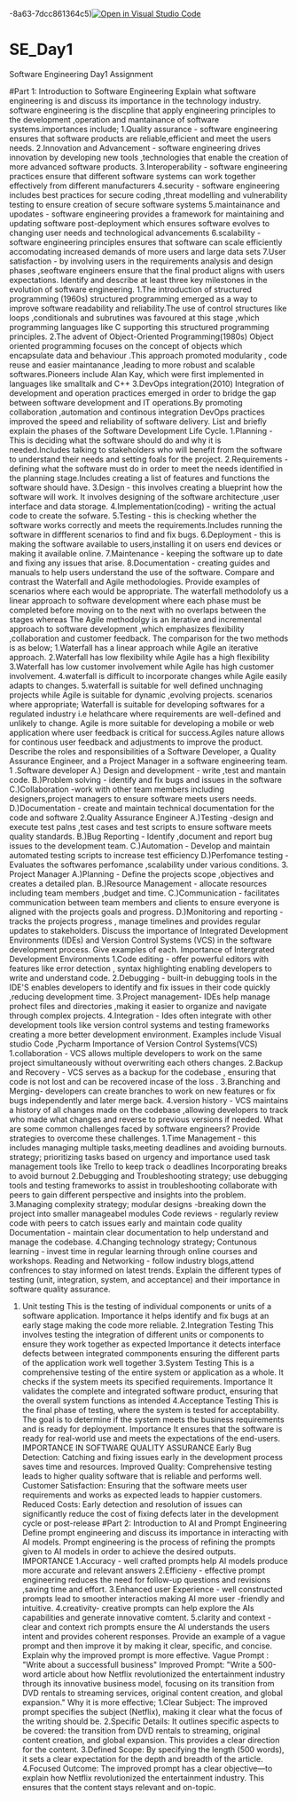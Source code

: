 -8a63-7dcc861364c5)[![Open in Visual Studio Code](https://classroom.github.com/assets/open-in-vscode-2e0aaae1b6195c2367325f4f02e2d04e9abb55f0b24a779b69b11b9e10269abc.svg)](https://classroom.github.com/online_ide?assignment_repo_id=18368319&assignment_repo_type=AssignmentRepo)
# SE_Day1
Software Engineering Day1 Assignment

#Part 1: Introduction to Software Engineering
Explain what software engineering is and discuss its importance in the technology industry.
software engineering is the discpline that apply engineering principles to the development ,operation and mantainance of software systems.importances include;
1.Quality assurance - software engineering ensures that software products are reliable,efficient and meet the users needs.
2.Innovation and Advancement - software engineering drives innovation by developing new tools ,technologies that enable the creation of more advanced software products.
3.Interoperability - software engineering practices ensure that different software systems can work together effectively from different manufacturers 
4.security - software engineering includes best practices for secure coding ,threat modelling and vulnerability testing to ensure creation of secure software systems 
5.maintainance and upodates - software engineering provides a framework for maintaining and updating software post-deployment which ensures software evolves to changing user needs and technological advancements 
6.scalability -software engineering principles ensures that software can scale efficiently accomodating increased demands of more users and large data sets 
7.User satisfaction - by involving users in the requirements analysis and design phases ,seoftware engineers ensure that the final product aligns with users expectations.
Identify and describe at least three key milestones in the evolution of software engineering.
1.The introduction of structured programming (1960s)
  structured programming emerged as a way to improve software readability and 
  reliability.The use of control structures like loops ,conditionals and subrutines      was favoured at this stage ,which programming languages like C supporting this         structured programming principles.
2.The advent of Object-Oriented Programming(1980s) 
  Object oriented programming focuses on the concept of objects which encapsulate data   and behaviour .This approach promoted modularity , code reuse and easier maintanance   ,leading to more robust and scalable softwares.Pioneers include Alan Kay, which were   first implemented in languages like smalltalk and C++
3.DevOps integration(2010)
  Integration of development and operation practices emerged in order to bridge the      gap between software development and IT operations.By promoting collaboration          ,automation and continous integration DevOps practices improved the speed and          reliability of software delivery. 
List and briefly explain the phases of the Software Development Life Cycle.
1.Planning - This is deciding what the software should do and why it is     
  needed.Includes talking to stakeholders who will benefit from the software to 
  understand their needs and setting foals for the project.
2.Requirements - defining what the software must do in order to meet the needs 
  identified in the planning stage.Includes creating a list of features and functions 
  the software should have.
3.Design - this involves creating a blueprint how the software will work. It involves 
  designing of the software architecture ,user interface and data storage.
4.Implementation(coding) - writing the actual code to create the sofware.
5.Testing - this is checking whether the software works correctly and meets the 
  requirements.Includes running the software in diffferent scenarios to find and fix 
  bugs.
6.Deployment - this is making the software available to users,installing it on users 
  end devices or making it available online.
7.Maintenance - keeping the software up to date and fixing any issues that arise.
8.Documentation - creating guides and manuals to help users understand the use of the 
  software.
Compare and contrast the Waterfall and Agile methodologies. Provide examples of scenarios where each would be appropriate.
The waterfall methodolofy us a linear approach to software development where each phase must be completed before moving on to the next with no overlaps between the stages whereas The Agile methodolgy is an iterative and incremental approach to software development ,which emphasizes flexibility ,collaboration and customer feedback.
The comparison for the two methods is as below;
 1.Waterfall has a linear approach while Agile an iterative approach.
 2.Waterfall has low flexibility while Agile has a high flexibility
 3.Waterfall has low customer involvement while Agile has high customer involvement.
 4.waterfall is difficult to incorporate changes while Agile easily adapts to changes.
 5.waterfall is suitable for well defined unchnaging projects while Agile is suitable 
   for dynamic ,evolving projects.
scenarios where appropriate;
Waterfall is suitable for developing softwares for a regulated industry i.e helathcare where requirements are well-defined and unlikely to change.
Agile is more suitable for developing a mobile or web application where user feedback is critical for success.Agiles nature allows for continous user feedback and adjustments to improve the product.
Describe the roles and responsibilities of a Software Developer, a Quality Assurance Engineer, and a Project Manager in a software engineering team.
1 .Software developer 
  A.) Design and development - write ,test and mantain code.
  B.)Problem solving - identify and fix bugs and issues in the software 
  C.)Collaboration -work with other team members including designers,project managers 
      to ensure software meets users needs.
  D.)Documentation - create and maintain technical documentation for the code and 
     software
2.Quality Assurance Engineer
   A.)Testing -design and execute test palns ,test cases and test scripts to ensure 
       software meets quality standards.
   B.)Bug Reporting - Identify ,document and report bug issues to the development team.
   C.)Automation - Develop and maintain automated testing scripts to increase test 
       efficiency
   D.)Perfomance testing - Evaluates the softwares perfomance ,scalability under 
       various conditions.
3. Project Manager 
   A.)Planning - Define the projects scope ,objectives and creates a detailed plan.
   B.)Resource Management - allocate resources including team members ,budget and time.
   C.)Communication - facilitates communication between team members and clients to 
     ensure everyone is aligned with the projects goals and progress.
   D.)Monitoring and reporting - tracks the projects progress , manage timelines and 
     provides regular updates to stakeholders.
Discuss the importance of Integrated Development Environments (IDEs) and Version Control Systems (VCS) in the software development process. Give examples of each.
Importance of Intergrated Development Environments
1.Code editing - offer powerful editors with features like error detection , syntax highlighting enabling developers to write and understand code.
2.Debugging - built-in debugging tools in the IDE'S enables developers to identify and fix issues in their code quickly ,reducing development time.
3.Project management- IDEs help manage prohect files and directories ,making it easier to organize and navigate through complex projects.
4.Integration - Ides often integrate with other development tools like version control systems and testing frameworks creating a more better development environment.
Examples include Visual studio Code ,Pycharm 
Importance of Version Control Systems(VCS)
1.collaboration - VCS allows multiple developers to work on the same project simultaneously without overwriting each others changes.
2.Backup and Recovery - VCS serves as a backup for the codebase , ensuring that code is not lost and can be recovered incase of the loss .
3.Branching and Merging- developers can create branches to work on new features or fix bugs independently and later merge back.
4.version history - VCS maintains a history of all changes made on the codebase ,allowing developers to track who made what changes and reverse to previous versions if needed. 
What are some common challenges faced by software engineers? Provide strategies to overcome these challenges.
1.Time Management - this includes managing multiple tasks,meeting deadlines and avoiding burnouts.
strategy;
prioritizing tasks based on urgency and importance 
used task management tools like Trello to keep track o deadlines 
Incorporating breaks to avoid burnout 
2.Debugging and Troubleshooting 
strategy;
use debugging tools and testing frameworks to assist in troubleshooting
collaborate with peers to gain different perspective and insights into the problem.
3.Managing complexity 
strategy;
modular designs -breaking down the project into smaller manageabel modules 
Code reviews - regularly review code with peers to catch issues early and maintain code quality 
Documentation - maintain clear documentation to help understand and manage the codebase.
4.Changing technology 
strategy;
Contunous learning - invest time in regular learning through online courses and workshops.
Reading and Networking - follow industry blogs,attend confrences to stay informed on latest trends.
Explain the different types of testing (unit, integration, system, and acceptance) and their importance in software quality assurance.
1. Unit testing
   This is the testing of individual components or units of a software application.
   Importance
   it helps identify and fix bugs at an early stage making the code more reliable.
2.Integration Testing
   This involves testing the integration of different units or components to ensure 
   they work together as expected
Importance
   it detects interface defects between integrated commponents ensuring the different 
   parts of the application work well together
3.System Testing
  This is a comprehensive testing of the entire system or application as a whole. It 
  checks if the system meets its specified requirements.
Importance
 It validates the complete and integrated software product, ensuring that the overall system functions as intended
4.Acceptance Testing
 This is the final phase of testing, where the system is tested for acceptability. 
 The goal is to determine if the system meets the business requirements and is ready 
 for deployment.
Importance
 It ensures that the software is ready for real-world use and meets the expectations of the end-users.
IMPORTANCE IN SOFTWARE QUALITY ASSURANCE 
Early Bug Detection: Catching and fixing issues early in the development process saves time and resources.
Improved Quality: Comprehensive testing leads to higher quality software that is reliable and performs well.
Customer Satisfaction: Ensuring that the software meets user requirements and works as expected leads to happier customers.
Reduced Costs: Early detection and resolution of issues can significantly reduce the cost of fixing defects later in the development cycle or post-release
#Part 2: Introduction to AI and Prompt Engineering
Define prompt engineering and discuss its importance in interacting with AI models.
Prompt engineering is the process of refining the prompts given to AI models in order to achieve the desired outputs.
IMPORTANCE
1.Accuracy - well crafted prompts help AI models produce more accurate and relevant answers 
2.Efficieny - effective prompt engineering reduces the need for follow-up questions and revisions ,saving time and effort. 
3.Enhanced user Experience - well constructed prompts lead to smoother interactios making AI more user -friendly and intuitive.
4.creativity- creative prompts can help explore the AIs capabilities and generate innovative comtent.
5.clarity and context - clear and context rich prompts ensure the AI understands the users intent and provides coherent responses.
Provide an example of a vague prompt and then improve it by making it clear, specific, and concise. Explain why the improved prompt is more effective.
Vague Prompt : "Write about a successfull business"
Improved Prompt:
"Write a 500-word article about how Netflix revolutionized the entertainment industry through its innovative business model, focusing on its transition from DVD rentals to streaming services, original content creation, and global expansion."
Why it is more effective;
1.Clear Subject: The improved prompt specifies the subject (Netflix), making it clear what the focus of the writing should be.
2.Specific Details: It outlines specific aspects to be covered: the transition from DVD rentals to streaming, original content creation, and global expansion. This provides a clear direction for the content.
3.Defined Scope: By specifying the length (500 words), it sets a clear expectation for the depth and breadth of the article.
4.Focused Outcome: The improved prompt has a clear objective—to explain how Netflix revolutionized the entertainment industry. This ensures that the content stays relevant and on-topic.
